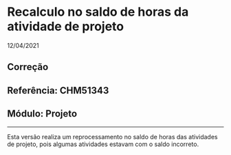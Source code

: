 # Recalculo no saldo de horas da atividade de projeto
12/04/2021
## Correção
## Referência: CHM51343
## Módulo: Projeto
***

Esta versão realiza um reprocessamento no saldo de horas das atividades de projeto, pois algumas atividades estavam com o saldo incorreto.